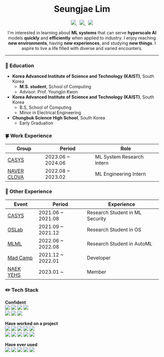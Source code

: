 <div align="center">

  # Seungjae Lim

 <p align="center">
    <a href="https://velog.io/@seungjaelim">
      <img src="https://img.shields.io/badge/Tech%20Blog-11B48A?style=flat-square&logo=Vimeo&logoColor=white&link=https://velog.io/@seungjaelim"/>
    </a>&nbsp
    <a href="mailto:seungjaelim@kaist.ac.kr">
      <img src="https://img.shields.io/badge/seungjaelim@kaist.ac.kr-005AAA?style=flat-square&logo=Kongregate&logoColor=white&link=seungjaelim@kaist.ac.kr"/>
    </a>&nbsp
    <a href="mailto:sjlim@casys.kaist.ac.kr">
      <img src="https://img.shields.io/badge/sjlim@casys.kaist.ac.kr-D14836?style=flat-square&logo=Gmail&logoColor=white&link=mailto:sjlim@casys.kaist.ac.kr"/>
    </a>
  </p>

  I'm interested in learning about **ML systems** that can serve **hyperscale AI** models **quickly** and **efficiently** when applied to industry. I enjoy reaching **new environments**, having **new experiences**, and studying **new things**. I aspire to live a life filled with diverse and varied encounters.

</div>
 

---

### 🏫 Education
- **Korea Advanced Institute of Science and Technology (KAIST)**, South Korea
  - **M.S. student**, School of Computing
  - Advisor: Prof. Youngjin Kwon
- **Korea Advanced Institute of Science and Technology (KAIST)**, South Korea
  - B.S, School of Computing
  - Minor in Electrical Engineering
- **Chungbuk Science High School**, South Korea
  - Early Graduation

### 🍀 Work Experience
| Group | Period | Role |
| --- | --- | --- |
| [CASYS](https://casyslab.kaist.ac.kr/) | 2023.06 ~ 2024.06| ML System Research Intern |
| [NAVER CLOVA](https://navercorp.com) | 2022.08 ~ 2023.02 | ML Engineering Intern |

### 🐣 Other Experience
| Event | Period | Experience |
| --- | --- | --- |
| [CASYS](https://casyslab.kaist.ac.kr/) | 2021.06 ~ 2021.08 | Research Student in ML Security |
| [OSLab](https://oslab.kaist.ac.kr/) | 2021.09 ~ 2021.12 | Research Student in OS |
| [MLML](https://mlml.kaist.ac.kr/) | 2022.06 ~ 2022.08 | Research Student in AutoML |
| [Mad Camp](https://madcamp.io/) | 2021.12 ~ 2022.01 | Developer |
| [NAEK YEHS](https://www.yehs.or.kr/) | 2023.01 ~ | Member |

### ✏️ Tech Stack

**Confident**
<br>
<img src="https://img.shields.io/badge/PyTorch-EE4C2C?style=flat-square&logo=PyTorch&logoColor=white">
<img src="https://img.shields.io/badge/C-A8B9CC?style=flat-square&logo=C&logoColor=white"/>
<img src="https://img.shields.io/badge/C++-00599C?style=flat-square&logo=C%2B%2B&logoColor=white"/>
<img src="https://img.shields.io/badge/Python-3766AB?style=flat-square&logo=Python&logoColor=white"/>
<br>
<img src="https://img.shields.io/badge/Node.js-339933?style=flat-square&logo=Node.js&logoColor=white"/>
<img src="https://img.shields.io/badge/MySQL-000000?style=flat-square&logo=MySQL&logoColor=white"/>
<img src="https://img.shields.io/badge/express-000000?style=flat-square&logo=express&logoColor=white">

**Have worked on a project**
<br>
<img src="https://img.shields.io/badge/Java-ED8B00?style=flat-square&logo=Jameson&logoColor=white"/>
<img src="https://img.shields.io/badge/JavaScript-F7DF1E?style=flat-square&logo=JavaScript&logoColor=white"/>
<img src="https://img.shields.io/badge/HTML5-%23E34F26.svg?style=flat-square&logo=html5&logoColor=white"/>
<img src="https://img.shields.io/badge/CSS3-%231572B6.svg?style=flat-square&logo=css3&logoColor=white"/>
<img src="https://img.shields.io/badge/scala-DC322F?style=flat-square&logo=Scala&logoColor=white"/>
<br>
<img src="https://img.shields.io/badge/Verilog-19328B?style=flat-square&logo=V&logoColor=white"/>
<img src="https://img.shields.io/badge/MATLAB-F79456?style=flat-square&logo=Monster&logoColor=white"/>
<img src="https://img.shields.io/badge/Android-3DDC84?style=flat-square&logo=Android&logoColor=white"/>
<img src="https://img.shields.io/badge/react-61DAFB?style=flat-square&logo=react&logoColor=black">
<img src="https://img.shields.io/badge/TensorFlow-FF6F00?style=flat-square&logo=TensorFlow&logoColor=white">

**Have ever used**
<br>
<img src="https://img.shields.io/badge/Kotlin-7F52FF?style=flat-square&logo=Kotlin&logoColor=white"/>
<img src="https://img.shields.io/badge/Assembly-007AAC?style=flat-square&logo=AssemblyScript&logoColor=white"/>
<img src="https://img.shields.io/badge/Go-00ADD8?style=flat-square&logo=Go&logoColor=white"/>
<img src="https://img.shields.io/badge/Dart-0175C2?style=flat-square&logo=Dart&logoColor=white"/>
<img src="https://img.shields.io/badge/Flutter-02569B?style=flat-square&logo=Flutter&logoColor=white">
<br>
